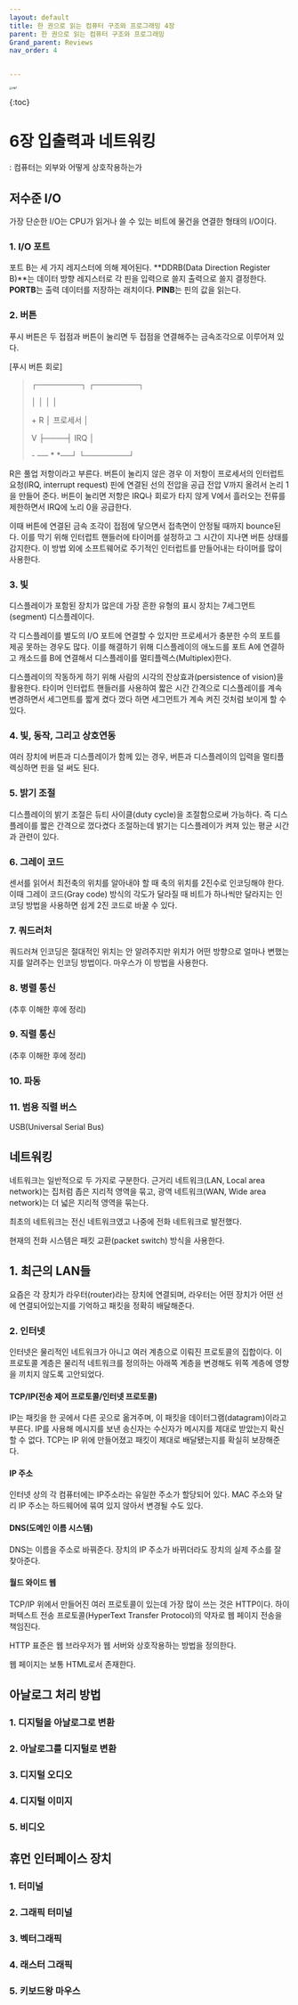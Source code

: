 ```yaml
---
layout: default
title: 한 권으로 읽는 컴퓨터 구조와 프로그래밍 4장
parent: 한 권으로 읽는 컴퓨터 구조와 프로그래밍
Grand_parent: Reviews
nav_order: 4


---
```






<img src="https://github.com/terri1102/terri1102.github.io/blob/master/assets/images/review/slp1.jpg?raw=true" class="center" alt="slp1" style="zoom:33%;" />





{:toc}

# 6장 입출력과 네트워킹
: 컴퓨터는 외부와 어떻게 상호작용하는가



## 저수준 I/O

가장 단순한 I/O는 CPU가 읽거나 쓸 수 있는 비트에 물건을 연결한 형태의 I/O이다.

### 1. I/O 포트

포트 B는 세 가지 레지스터에 의해 제어된다. **DDRB(Data Direction Register B)**는 데이터 방향 레지스터로 각 핀을 입력으로 쓸지 출력으로 쓸지 결정한다. **PORTB**는 출력 데이터를 저장하는 래치이다. **PINB**는 핀의 값을 읽는다. 

### 2. 버튼

푸시 버튼은 두 접점과 버튼이 눌리면 두 접점을 연결해주는 금속조각으로 이루어져 있다. 

[푸시 버튼 회로]



>┌────────┐            ┌────────┐
>
>│                      │             │                      │
>
>\+                      R            │  프로세서     │
>
>V                       ├────┤ IRQ               │ 
>
>\- ──  *      *──┘           └────────┘       
>

R은 풀업 저항이라고 부른다. 버튼이 눌리지 않은 경우 이 저항이 프로세서의 인터럽트 요청(IRQ, interrupt request) 핀에 연결된 선의 전압을 공급 전압 V까지 올려서 논리 1을 만들어 준다. 버튼이 눌리면 저항은 IRQ나 회로가 타지 않게 V에서 흘러오는 전류를 제한하면서 IRQ에 노리 0을 공급한다.

이때 버튼에 연결된 금속 조각이 접점에 닿으면서 접촉면이 안정될 때까지  bounce된다. 이를 막기 위해 인터럽트 핸들러에 타이머를 설정하고 그 시간이 지나면 버튼 상태를 감지한다. 이 방법 외에 소프트웨어로 주기적인 인터럽트를 만들어내는 타이머를 많이 사용한다. 



### 3. 빛

디스플레이가 포함된 장치가 많은데 가장 흔한 유형의 표시 장치는 7세그먼트(segment) 디스플레이다. 

각 디스플레이를 별도의 I/O 포트에 연결할 수 있지만 프로세서가 충분한 수의 포트를 제공 못하는 경우도 많다. 이를 해결하기 위해 디스플레이의 애노드를 포트 A에 연결하고 캐소드를 B에 연결해서 디스플레이를 멀티플렉스(Multiplex)한다.

디스플레이의 작동하게 하기 위해 사람의 시각의 잔상효과(persistence of vision)을 활용한다. 타이머 인터럽트 핸들러를 사용하여 짧은 시간 간격으로 디스플레이를 계속 변경하면서 세그먼트를 짧게 켰다 껐다 하면 세그먼트가 계속 켜진 것처럼 보이게 할 수 있다.

### 4. 빛, 동작, 그리고 상호연동

여러 장치에 버튼과 디스플레이가 함께 있는 경우, 버튼과 디스플레이의 입력을 멀티플렉싱하면 핀을 덜 써도 된다. 

### 5. 밝기 조절

디스플레이의 밝기 조절은 듀티 사이클(duty cycle)을 조절함으로써 가능하다. 즉 디스플레이를 짧은 간격으로 껐다켰다 조절하는데 밝기는 디스플레이가 켜져 있는 평균 시간과 관련이 있다.

### 6. 그레이 코드

센서를 읽어서 최전축의 위치를 알아내야 할 때 축의 위치를 2진수로 인코딩해야 한다. 이때 그레이 코드(Gray code) 방식의 각도가 달라질 때 비트가 하나씩만 달라지는 인코딩 방법을 사용하면 쉽게 2진 코드로 바꿀 수 있다.

### 7. 쿼드러처

쿼드러쳐 인코딩은 절대적인 위치는 안 알려주지만 위치가 어떤 방향으로 얼마나 변했는지를 알려주는 인코딩 방법이다. 마우스가 이 방법을 사용한다.

### 8. 병렬 통신

(추후 이해한 후에 정리)

### 9. 직렬 통신

(추후 이해한 후에 정리)

### 10. 파동



### 11. 범용 직렬 버스

USB(Universal Serial Bus) 



## 네트워킹

네트워크는 일반적으로 두 가지로 구분한다. 근거리 네트워크(LAN, Local area network)는 집처럼 좁은 지리적 영역을 묶고, 광역 네트워크(WAN, Wide area network)는 더 넓은 지리적 영역을 묶는다.

최초의 네트워크는 전신 네트워크였고 나중에 전화 네트워크로 발전했다.

현재의 전화 시스템은 패킷 교환(packet switch) 방식을 사용한다.



## 1. 최근의 LAN들

요즘은 각 장치가 라우터(router)라는 장치에 연결되며, 라우터는 어떤 장치가 어떤 선에 연결되어있는지를 기억하고 패킷을 정확히 배달해준다. 

### 2. 인터넷

인터넷은 물리적인 네트워크가 아니고 여러 계층으로 이뤄진 프로토콜의 집합이다. 이 프로토콜 계층은 물리적 네트워크를 정의하는 아래쪽 계층을 변경해도 위쪽 계층에 영향을 끼치지 않도록 고안되었다. 

#### TCP/IP(전송 제어 프로토콜/인터넷 프로토콜)

IP는 패킷을 한 곳에서 다른 곳으로 옮겨주며, 이 패킷을 데이터그램(datagram)이라고 부른다. IP를 사용해 메시지를 보낸 송신자는 수신자가 메시지를 제대로 받았는지 확신할 수 없다. TCP는 IP 위에 만들어졌고 패킷이 제대로 배달됐는지를 확실히 보장해준다. 

#### IP 주소

인터넷 상의 각 컴퓨터에는 IP주소라는 유일한 주소가 할당되어 있다. MAC 주소와 달리 IP 주소는 하드웨어에 묶여 있지 않아서 변경될 수도 있다. 

#### DNS(도메인 이름 시스템)

DNS는 이름을 주소로 바꿔준다. 장치의 IP 주소가 바뀌더라도 장치의 실제 주소를 잘 찾아준다.

#### 월드 와이드 웹

TCP/IP 위에서 만들어진 여러 프로토콜이 있는데 가장 많이 쓰는 것은 HTTP이다. 하이퍼텍스트 전송 프로토콜(HyperText Transfer Protocol)의 약자로 웹 페이지 전송을 책임진다. 

HTTP 표준은 웹 브라우저가 웹 서버와 상호작용하는 방법을 정의한다. 

웹 페이지는 보통 HTML로서 존재한다.



## 아날로그 처리 방법



### 1. 디지털을 아날로그로 변환



### 2. 아날로그를 디지털로 변환



### 3. 디지털 오디오



### 4. 디지털 이미지



### 5. 비디오



## 휴먼 인터페이스 장치

### 1. 터미널



### 2. 그래픽 터미널



### 3. 벡터그래픽



### 4. 래스터 그래픽



### 5. 키보드왕 마우스

